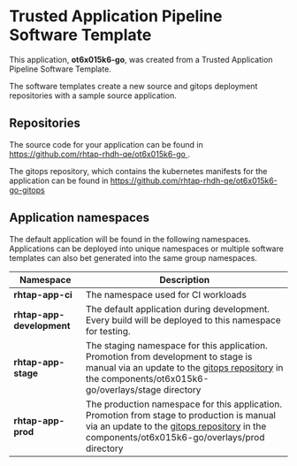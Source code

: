 # Trusted Application Pipeline Software Template

This application, **ot6x015k6-go**, was created from a Trusted Application Pipeline Software Template.

The software templates create a new source and gitops deployment repositories with a sample source application. 

## Repositories

The source code for your application can be found in [https://github.com/rhtap-rhdh-qe/ot6x015k6-go ](https://github.com/rhtap-rhdh-qe/ot6x015k6-go ).
 
The gitops repository, which contains the kubernetes manifests for the application can be found in 
[https://github.com/rhtap-rhdh-qe/ot6x015k6-go-gitops ](https://github.com/rhtap-rhdh-qe/ot6x015k6-go-gitops ) 

## Application namespaces 

The default application will be found in the following namespaces. Applications can be deployed into unique namespaces or multiple software templates can also bet generated into the same group namespaces.  

|  Namespace   |  Description   |  
| -------- | -------- |
| **rhtap-app-ci** | The namespace used for CI workloads |
| **rhtap-app-development** | The default application during development. Every build will be deployed to this namespace for testing. |
| **rhtap-app-stage** | The staging namespace for this application. Promotion from development to stage is manual via an update to the [gitops repository](https://github.com/rhtap-rhdh-qe/ot6x015k6-go-gitops ) in the components/ot6x015k6-go/overlays/stage directory |
| **rhtap-app-prod** | The production namespace for this application. Promotion from stage to production is manual via an update to the [gitops repository](https://github.com/rhtap-rhdh-qe/ot6x015k6-go-gitops ) in the components/ot6x015k6-go/overlays/prod directory |